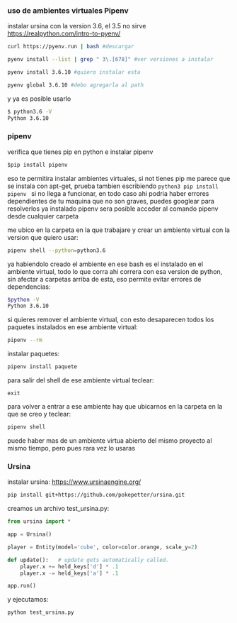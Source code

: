 
### uso de ambientes virtuales Pipenv

instalar ursina con la version 3.6, el 3.5 no sirve
https://realpython.com/intro-to-pyenv/
```bash
curl https://pyenv.run | bash #descargar

pyenv install --list | grep " 3\.[678]" #ver versiones a instalar

pyenv install 3.6.10 #quiero instalar esta

pyenv global 3.6.10 #debo agregarla al path


```
y ya es posible usarlo
```sh
$ python3.6 -V
Python 3.6.10
```
### pipenv
verifica que tienes pip en python e instalar pipenv
```python
$pip install pipenv 
```
eso te permitira instalar ambientes virtuales, si not tienes pip me parece que se instala con apt-get, prueba tambien escribiendo `python3 pip install pipenv ` si no llega a funcionar, en todo caso ahi podria haber errores dependientes de tu maquina que no son graves, puedes googlear para resolverlos
ya instalado pipenv sera posible acceder al comando pipenv desde cualquier carpeta

me ubico en la carpeta en la que trabajare y crear un ambiente virtual con la version que quiero usar:
```sh
pipenv shell --python=python3.6
```
ya habiendolo creado el ambiente en ese bash es el instalado en el ambiente virtual, todo lo que corra ahi correra con esa version de python, sin afectar a carpetas arriba de esta, eso permite evitar errores de dependencias:
```sh
$python -V
Python 3.6.10
```
si quieres remover el ambiente virtual, con esto desaparecen todos los paquetes instalados en ese ambiente virtual:
```sh
pipenv --rm
```

instalar paquetes:
```sh
pipenv install paquete
```

para salir del shell de ese ambiente virtual teclear:
```
exit
```

para volver a entrar a ese ambiente hay que ubicarnos en la carpeta en la que se creo y teclear:
```sh
pipenv shell
```
puede haber mas de un ambiente virtua abierto del mismo proyecto al mismo tiempo, pero pues rara vez lo usaras


### Ursina 
instalar ursina:
https://www.ursinaengine.org/
```sh
pip install git+https://github.com/pokepetter/ursina.git
```

creamos un archivo test_ursina.py: 
```py
from ursina import *

app = Ursina()

player = Entity(model='cube', color=color.orange, scale_y=2)

def update():   # update gets automatically called.
    player.x += held_keys['d'] * .1
    player.x -= held_keys['a'] * .1

app.run() 
```

y ejecutamos:
```py
python test_ursina.py 
```





